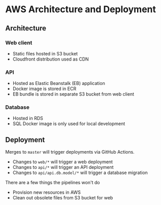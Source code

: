 # AWS Architecture and Deployment

## Architecture

### Web client

- Static files hosted in S3 bucket
- Cloudfront distribution used as CDN

### API

- Hosted as Elastic Beanstalk (EB) application
- Docker image is stored in ECR
- EB bundle is stored in separate S3 bucket from web client

### Database

- Hosted in RDS
- SQL Docker image is only used for local development

## Deployment

Merges to `master` will trigger deployments via GitHub Actions.

- Changes to `web/*` will trigger a web deployment
- Changes to `api/*` will trigger an API deployment
- Changes to `api/api.db.model/*` will trigger a database migration

There are a few things the pipelines won't do

- Provision new resources in AWS
- Clean out obsolete files from S3 bucket for web
